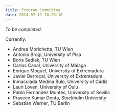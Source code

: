 ```yaml
---
title: Program Committee
date: 2024-07-11 10:20:18
---
```


*To be completed*.

Currently:

 - Andrea Morichetta, TU Wien
 - Antonio Brogi, University of Pisa
 - Boris Sedlak, TU Wien
 - Carlos Canal, University of Málaga
 - Enrique Moguel, University of Extremadura
 - Javier Berrocal, University of Extremadura
 - Inmaculada Medina Bulo, University of Cádiz
 - Lauri Loven, University of Oulu
 - Pablo Fernández Montes, University of Sevilla
 - Praveen Kumar Donta, Stockholm University
 - Sebstian Werner, TU Berlin
